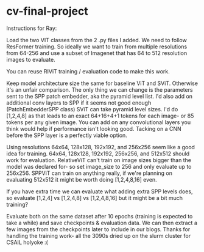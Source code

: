 # cv-final-project

Instructions for Ray:

Load the two VIT classes from the 2 .py files I added.
We need to follow ResFormer training.
So ideally we want to train from multiple resolutions from 64-256 and use a subset of Imagenet that has 64 to 512 resolution images to evaluate.

You can reuse RIViT training / evaluation code to make this work.

Keep model architecture size the same for baseline ViT and SViT. Otherwise it's an unfair comparison. The only thing we can change is the parameters sent to the SPP patch embedder, aka the pyramid level list. I'd also add on additional conv layers to SPP if it seems not good enough (PatchEmbedderSPP class)
SViT can take pyramid level sizes. I'd do [1,2,4,8] as that leads to an exact 64+16+4+1 tokens for each image- or 85 tokens per any given image. You can add on any convolutional layers you think would help if performance isn't looking good. Tacking on a CNN before the SPP layer is a perfectly viable option.


Using resolutions 64x64, 128x128, 192x192, and 256x256 seem like a good idea for training. 64x64, 128x128, 192x192, 256x256, and 512x512 should work for evaluation.
RelativeViT can't train on image sizes bigger than the model was declared for- so set image_size to 256 and only evaluate up to 256x256.
SPPViT can train on anything really, if we're planning on evaluating 512x512 it might be worth doing [1,2,4,8,16] even.

If you have extra time we can evaluate what adding extra SPP levels does, so evaluate [1,2,4] vs [1,2,4,8] vs [1,2,4,8,16] but it might be a bit much training?

Evaluate both on the same dataset after 10 epochs (training is expected to take a while) and save checkpoints & evaluation data. We can then extract a few images from the checkpoints later to include in our blogs.
Thanks for handling the training work- all the 3090s dried up on the slurm cluster for CSAIL holyoke :(
